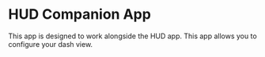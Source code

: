 # HUD Companion App

This app is designed to work alongside the HUD app. This app allows you to configure your dash view.
